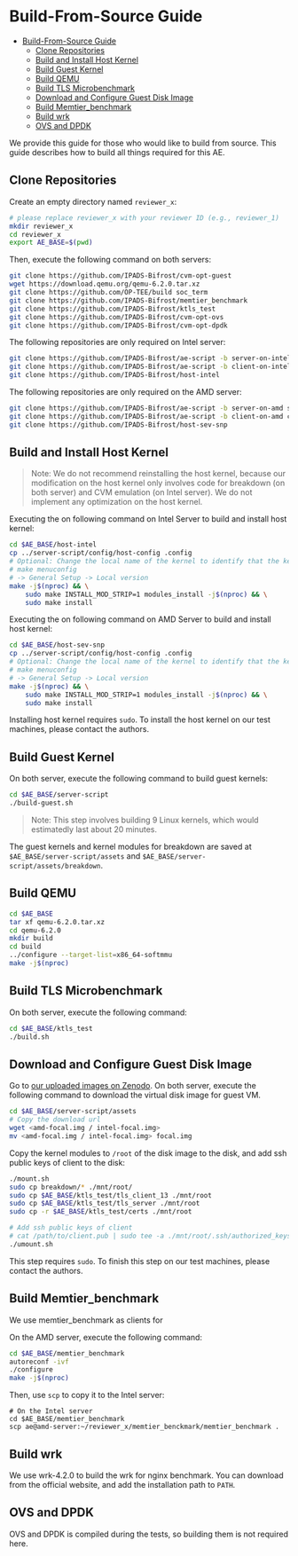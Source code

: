 # Build-From-Source Guide

<!--ts-->
* [Build-From-Source Guide](#build-from-source-guide)
   * [Clone Repositories](#clone-repositories)
   * [Build and Install Host Kernel](#build-and-install-host-kernel)
   * [Build Guest Kernel](#build-guest-kernel)
   * [Build QEMU](#build-qemu)
   * [Build TLS Microbenchmark](#build-tls-microbenchmark)
   * [Download and Configure Guest Disk Image](#download-and-configure-guest-disk-image)
   * [Build Memtier_benchmark](#build-memtier_benchmark)
   * [Build wrk](#build-wrk)
   * [OVS and DPDK](#ovs-and-dpdk)
<!--te-->

We provide this guide for those who would like to build from source. This guide describes how to build all things required for this AE.

## Clone Repositories

Create an empty directory named `reviewer_x`:

```bash
# please replace reviewer_x with your reviewer ID (e.g., reviewer_1)
mkdir reviewer_x
cd reviewer_x
export AE_BASE=$(pwd)
```

Then, execute the following command on both servers:

```bash
git clone https://github.com/IPADS-Bifrost/cvm-opt-guest
wget https://download.qemu.org/qemu-6.2.0.tar.xz
git clone https://github.com/OP-TEE/build soc_term
git clone https://github.com/IPADS-Bifrost/memtier_benchmark
git clone https://github.com/IPADS-Bifrost/ktls_test
git clone https://github.com/IPADS-Bifrost/cvm-opt-ovs
git clone https://github.com/IPADS-Bifrost/cvm-opt-dpdk
```

The following repositories are only required on Intel server:

```bash
git clone https://github.com/IPADS-Bifrost/ae-script -b server-on-intel server-script
git clone https://github.com/IPADS-Bifrost/ae-script -b client-on-intel client-script
git clone https://github.com/IPADS-Bifrost/host-intel
```

The following repositories are only required on the AMD server:

```bash
git clone https://github.com/IPADS-Bifrost/ae-script -b server-on-amd server-script
git clone https://github.com/IPADS-Bifrost/ae-script -b client-on-amd client-script
git clone https://github.com/IPADS-Bifrost/host-sev-snp
```

## Build and Install Host Kernel

> Note: We do not recommend reinstalling the host kernel, because our modification on the host kernel only involves code for breakdown (on both server) and CVM emulation (on Intel server). We do not implement any optimization on the host kernel.

Executing the on following command on Intel Server to build and install host kernel:

```bash
cd $AE_BASE/host-intel
cp ../server-script/config/host-config .config
# Optional: Change the local name of the kernel to identify that the kernel is built by you
# make menuconfig
# -> General Setup -> Local version
make -j$(nproc) && \
    sudo make INSTALL_MOD_STRIP=1 modules_install -j$(nproc) && \
    sudo make install
```

Executing the on following command on AMD Server to build and install host kernel:

```bash
cd $AE_BASE/host-sev-snp
cp ../server-script/config/host-config .config
# Optional: Change the local name of the kernel to identify that the kernel is built by you
# make menuconfig
# -> General Setup -> Local version
make -j$(nproc) && \
    sudo make INSTALL_MOD_STRIP=1 modules_install -j$(nproc) && \
    sudo make install
```

Installing host kernel requires `sudo`. To install the host kernel on our test machines, please contact the authors.

## Build Guest Kernel

On both server, execute the following command to build guest kernels:

```bash
cd $AE_BASE/server-script
./build-guest.sh
```

> Note: This step involves building 9 Linux kernels, which would estimatedly last about 20 minutes.

The guest kernels and kernel modules for breakdown are saved at `$AE_BASE/server-script/assets` and `$AE_BASE/server-script/assets/breakdown`.

## Build QEMU

```bash
cd $AE_BASE
tar xf qemu-6.2.0.tar.xz
cd qemu-6.2.0
mkdir build
cd build
../configure --target-list=x86_64-softmmu
make -j$(nproc)
```

## Build TLS Microbenchmark

On both server, execute the following command:

```bash
cd $AE_BASE/ktls_test
./build.sh
```

## Download and Configure Guest Disk Image

Go to [our uploaded images on Zenodo](https://doi.org/10.5281/zenodo.7920234).
On both server, execute the following command to download the virtual disk image for guest VM.

```bash
cd $AE_BASE/server-script/assets
# Copy the download url
wget <amd-focal.img / intel-focal.img>
mv <amd-focal.img / intel-focal.img> focal.img
```

Copy the kernel modules to `/root` of the disk image to the disk, and add ssh public keys of client to the disk:

```bash
./mount.sh
sudo cp breakdown/* ./mnt/root/
sudo cp $AE_BASE/ktls_test/tls_client_13 ./mnt/root
sudo cp $AE_BASE/ktls_test/tls_server ./mnt/root
sudo cp -r $AE_BASE/ktls_test/certs ./mnt/root

# Add ssh public keys of client
# cat /path/to/client.pub | sudo tee -a ./mnt/root/.ssh/authorized_keys
./umount.sh
```

This step requires `sudo`. To finish this step on our test machines, please contact the authors.

## Build Memtier_benchmark

We use memtier_benchmark as clients for 

On the AMD server, execute the following command:

```bash
cd $AE_BASE/memtier_benchmark
autoreconf -ivf
./configure
make -j$(nproc)
```

Then, use `scp` to copy it to the Intel server:

```
# On the Intel server
cd $AE_BASE/memtier_benchmark
scp ae@amd-server:~/reviewer_x/memtier_benckmark/memtier_benchmark .
```
## Build wrk

We use wrk-4.2.0 to build the wrk for nginx benchmark.
You can download from the official website, and add the installation path to `PATH`.

## OVS and DPDK

OVS and DPDK is compiled during the tests, so building them is not required here.

